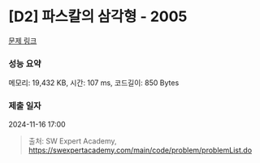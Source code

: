 # [D2] 파스칼의 삼각형 - 2005 

[문제 링크](https://swexpertacademy.com/main/code/problem/problemDetail.do?contestProbId=AV5P0-h6Ak4DFAUq) 

### 성능 요약

메모리: 19,432 KB, 시간: 107 ms, 코드길이: 850 Bytes

### 제출 일자

2024-11-16 17:00



> 출처: SW Expert Academy, https://swexpertacademy.com/main/code/problem/problemList.do